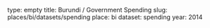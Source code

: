 type: empty
title: Burundi / Government Spending
slug: places/bi/datasets/spending
place: bi
dataset: spending
year: 2014
